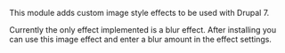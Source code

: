 This module adds custom image style effects to be used with Drupal 7.

Currently the only effect implemented is a blur effect.
After installing you can use this image effect and enter a blur amount in the effect settings.
